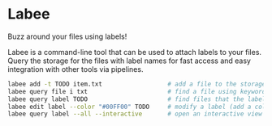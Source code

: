 # Labee
Buzz around your files using labels!

Labee is a command-line tool that can be used to attach labels to your files.
Query the storage for the files with label names for fast access and easy integration with other tools via pipelines.

```sh
labee add -t TODO item.txt                  # add a file to the storage and attach the tag 'TODO' to it
labee query file i txt                      # find a file using keywords
labee query label TODO                      # find files that the label is attached to
labee edit label --color "#00FF00" TODO     # modify a label (add a color to it)
labee query label --all --interactive       # open an interactive view of all labels using fzf
```
